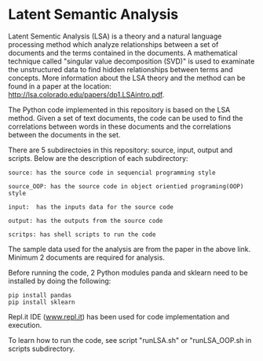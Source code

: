 # Latent Semantic Analysis 



  Latent Sementic Analysis (LSA) is a theory and a natural language processing method which analyze relationships between a set of documents and the terms contained in the documents. A mathematical technique called "singular value decomposition (SVD)" is used to examinate the unstructured data to find hidden relationships between terms and concepts. More information about the LSA theory and the method can be found in a paper at the location: http://lsa.colorado.edu/papers/dp1.LSAintro.pdf.
  
  
  The Python code implemented in this repository is based on the LSA method. Given a set of text documents, the code can be used to find the correlations between words in these documents and the correlations between the documents in the set.
  
  
  There are 5 subdirectoies in this repository: source, input, output and scripts. Below are the description of each subdirectory:
  
  	source: has the source code in sequencial programming style
    
    source_OOP: has the source code in object orientied programing(OOP) style
  
  	input:  has the inputs data for the source code
  
  	output: has the outputs from the source code
  
  	scritps: has shell scripts to run the code
  
  The sample data used for the analysis are from the paper in the above link. Minimum 2 documents are required for analysis.
  
  Before running the code, 2 Python modules panda and sklearn need to be installed by doing the following:
  
  	pip install pandas
  	pip install sklearn
  
  Repl.it IDE (www.repl.it) has been used for code implementation and execution.
  
  
  To learn how to run the code, see script "runLSA.sh" or "runLSA_OOP.sh in scripts subdirectory.
  

  
  
  
  
  


  
 
